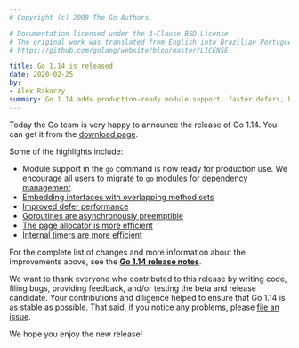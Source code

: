```yaml
---
# Copyright (c) 2009 The Go Authors.

# Documentation licensed under the 3-Clause BSD License.
# The original work was translated from English into Brazilian Portuguese.
# https://github.com/golang/website/blob/master/LICENSE

title: Go 1.14 is released
date: 2020-02-25
by:
- Alex Rakoczy
summary: Go 1.14 adds production-ready module support, faster defers, better goroutine preemption, and more.
---
```



Today the Go team is very happy to announce the release of Go 1.14. You can get it from the [download page](/dl).

Some of the highlights include:

  - Module support in the `go` command is now ready for production use. We encourage all users to [migrate to `go` modules for dependency management](/doc/go1.14#introduction).
  - [Embedding interfaces with overlapping method sets](/doc/go1.14#language)
  - [Improved defer performance](/doc/go1.14#runtime)
  - [Goroutines are asynchronously preemptible](/doc/go1.14#runtime)
  - [The page allocator is more efficient](/doc/go1.14#runtime)
  - [Internal timers are more efficient](/doc/go1.14#runtime)

For the complete list of changes and more information about the improvements above, see the [**Go 1.14 release notes**](/doc/go1.14).

We want to thank everyone who contributed to this release by writing code, filing bugs, providing feedback, and/or testing the beta and release candidate.
Your contributions and diligence helped to ensure that Go 1.14 is as stable as possible.
That said, if you notice any problems, please [file an issue](/issue/new).

We hope you enjoy the new release!
